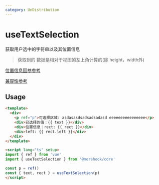 ```yaml
---
category: UnDistribution
---
```


# useTextSelection

获取用户选中的字符串以及其位置信息

> 获取到的 数据是相对于视图的左上角计算的(除 height，width外)

[位置信息回参参考](https://developer.mozilla.org/zh-CN/docs/Web/API/Element/getBoundingClientRect)

[兼容性参考](https://developer.mozilla.org/zh-CN/docs/Web/API/Window/getSelection)


## Usage

```html
<template>
  <div>
    <p ref="p">可选择区域: asdasasdsadsadsadasd eeeeeeeeeeeeeeee</p>
    <div>已选择的值：{{ text }}</div>
    <div>位置信息：rect: {{ rect }}</div>
    <div>left: {{ rect.left }}</div>
  </div>
</template>

<script lang="ts" setup>
import { ref } from 'vue'
import { useTextSelection } from '@morehook/core'

const p = ref()
const { text, rect } = useTextSelection(p)
</script>
```